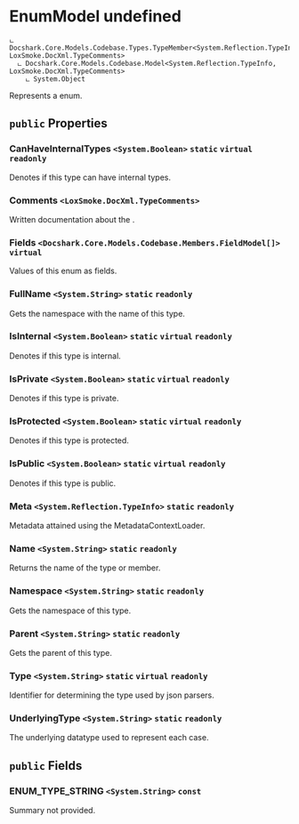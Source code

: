 # EnumModel undefined

```
ட Docshark.Core.Models.Codebase.Types.TypeMember<System.Reflection.TypeInfo, LoxSmoke.DocXml.TypeComments>
  ட Docshark.Core.Models.Codebase.Model<System.Reflection.TypeInfo, LoxSmoke.DocXml.TypeComments>
    ட System.Object
```

Represents a enum.

## `public` Properties

### CanHaveInternalTypes <code title="comments go here"><System.Boolean></code> `static` `virtual` `readonly`

Denotes if this type can have internal types.

### Comments <code title="comments go here"><LoxSmoke.DocXml.TypeComments></code>

Written documentation about the <see cref="P:Docshark.Core.Models.Codebase.Model`2.Meta" />.

### Fields <code title="comments go here"><Docshark.Core.Models.Codebase.Members.FieldModel[]></code> `virtual`

Values of this enum as fields.

### FullName <code title="comments go here"><System.String></code> `static` `readonly`

Gets the namespace with the name of this type.

### IsInternal <code title="comments go here"><System.Boolean></code> `static` `virtual` `readonly`

Denotes if this type is internal.

### IsPrivate <code title="comments go here"><System.Boolean></code> `static` `virtual` `readonly`

Denotes if this type is private.

### IsProtected <code title="comments go here"><System.Boolean></code> `static` `virtual` `readonly`

Denotes if this type is protected.

### IsPublic <code title="comments go here"><System.Boolean></code> `static` `virtual` `readonly`

Denotes if this type is public.

### Meta <code title="comments go here"><System.Reflection.TypeInfo></code> `static` `readonly`

Metadata attained using the MetadataContextLoader.

### Name <code title="comments go here"><System.String></code> `static` `readonly`

Returns the name of the type or member.

### Namespace <code title="comments go here"><System.String></code> `static` `readonly`

Gets the namespace of this type.

### Parent <code title="comments go here"><System.String></code> `static` `readonly`

Gets the parent of this type.

### Type <code title="comments go here"><System.String></code> `static` `virtual` `readonly`

Identifier for determining the type used by json parsers.

### UnderlyingType <code title="comments go here"><System.String></code> `static` `readonly`

The underlying datatype used to represent each case.



## `public` Fields

### ENUM_TYPE_STRING <code title="comments go here"><System.String></code> `const`

Summary not provided.